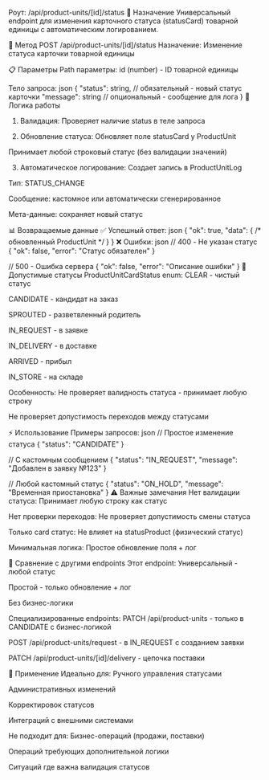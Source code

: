 Роут: /api/product-units/[id]/status
🎯 Назначение
Универсальный endpoint для изменения карточного статуса (statusCard) товарной единицы с автоматическим логированием.

🔧 Метод
POST /api/product-units/[id]/status
Назначение: Изменение статуса карточки товарной единицы

📋 Параметры
Path параметры:
id (number) - ID товарной единицы

Тело запроса:
json
{
  "status": string,     // обязательный - новый статус карточки
  "message": string     // опциональный - сообщение для лога
}
🔄 Логика работы
1. Валидация:
Проверяет наличие status в теле запроса

2. Обновление статуса:
Обновляет поле statusCard у ProductUnit

Принимает любой строковый статус (без валидации значений)

3. Автоматическое логирование:
Создает запись в ProductUnitLog

Тип: STATUS_CHANGE

Сообщение: кастомное или автоматически сгенерированное

Мета-данные: сохраняет новый статус

📊 Возвращаемые данные
✅ Успешный ответ:
json
{
  "ok": true,
  "data": {
    /* обновленный ProductUnit */
  }
}
❌ Ошибки:
json
// 400 - Не указан статус
{
  "ok": false,
  "error": "Статус обязателен"
}

// 500 - Ошибка сервера
{
  "ok": false,
  "error": "Описание ошибки"
}
🎯 Допустимые статусы
ProductUnitCardStatus enum:
CLEAR - чистый статус

CANDIDATE - кандидат на заказ

SPROUTED - разветвленный родитель

IN_REQUEST - в заявке

IN_DELIVERY - в доставке

ARRIVED - прибыл

IN_STORE - на складе

Особенность:
Не проверяет валидность статуса - принимает любую строку

Не проверяет допустимость переходов между статусами

⚡ Использование
Примеры запросов:
json
// Простое изменение статуса
{
  "status": "CANDIDATE"
}

// С кастомным сообщением
{
  "status": "IN_REQUEST", 
  "message": "Добавлен в заявку №123"
}

// Любой кастомный статус
{
  "status": "ON_HOLD",
  "message": "Временная приостановка"
}
⚠️ Важные замечания
Нет валидации статуса: Принимает любую строку как статус

Нет проверки переходов: Не проверяет допустимость смены статуса

Только card статус: Не влияет на statusProduct (физический статус)

Минимальная логика: Простое обновление поля + лог

🔗 Сравнение с другими endpoints
Этот endpoint:
Универсальный - любой статус

Простой - только обновление + лог

Без бизнес-логики

Специализированные endpoints:
PATCH /api/product-units - только в CANDIDATE с бизнес-логикой

POST /api/product-units/request - в IN_REQUEST с созданием заявки

PATCH /api/product-units/[id]/delivery - цепочка поставки

🎯 Применение
Идеально для:
Ручного управления статусами

Административных изменений

Корректировок статусов

Интеграций с внешними системами

Не подходит для:
Бизнес-операций (продажи, поставки)

Операций требующих дополнительной логики

Ситуаций где важна валидация статусов